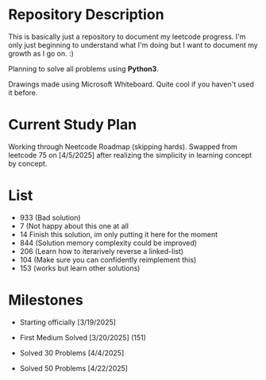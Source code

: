 # Repository Description
This is basically just a repository to document my leetcode progress. I'm only just beginning to understand what I'm doing but I want to document my growth as I go on. :)

Planning to solve all problems using **Python3**.

Drawings made using Microsoft Whiteboard. Quite cool if you haven't used it before.

# Current Study Plan
Working through Neetcode Roadmap (skipping hards). Swapped from leetcode 75 on [4/5/2025] after realizing the simplicity in learning concept by concept.

# List
- 933 (Bad solution)
- 7 (Not happy about this one at all
- 14 Finish this solution, im only putting it here for the moment
- 844 (Solution memory complexity could be improved)
- 206 (Learn how to iterarively reverse a linked-list) 
- 104 (Make sure you can confidently reimplement this)
- 153 (works but learn other solutions)

# Milestones

- Starting officially [3/19/2025]

- First Medium Solved [3/20/2025] (151)

- Solved 30 Problems [4/4/2025]

- Solved 50 Problems [4/22/2025]
